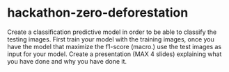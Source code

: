 # hackathon-zero-deforestation
Create a classification predictive model in order to be able to classify the testing images. First train your model with the training images, once you have the model that maximize the f1-score (macro.) use the test images as input for your model. Create a presentation (MAX 4 slides) explaining what you have done and why you have done it.
